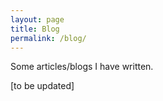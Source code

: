 ```yaml
---
layout: page
title: Blog
permalink: /blog/
---
```


Some articles/blogs I have written.

[to be updated]